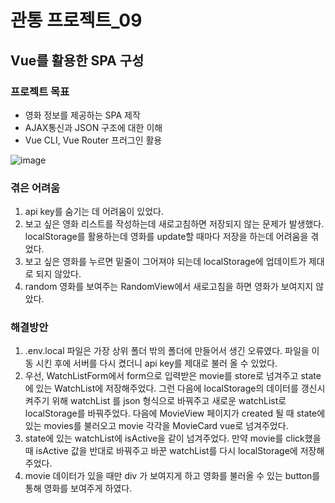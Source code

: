 # 관통 프로젝트_09
## Vue를 활용한 SPA 구성

### 프로젝트 목표
- 영화 정보를 제공하는 SPA 제작
- AJAX통신과 JSON 구조에 대한 이해
- Vue CLI, Vue Router 프러그인 활용

![image](https://github.com/hanulkimm/codingtestprep/assets/122726684/a5f6fc42-909d-44a7-be1a-efbdbd9c3596)

### 겪은 어려움
1. api key를 숨기는 데 어려움이 있었다. 
2. 보고 싶은 영화 리스트를 작성하는데 새로고침하면 저장되지 않는 문제가 발생했다. localStorage를 활용하는데 영화를 update할 때마다 저장을 하는데 어려움을 겪었다.
3. 보고 싶은 영화를 누르면 밑줄이 그어져야 되는데 localStorage에 업데이트가 제대로 되지 않았다.
4. random 영화를 보여주는 RandomView에서 새로고침을 하면 영화가 보여지지 않았다. 

### 해결방안
1. .env.local 파일은 가장 상위 폴더 밖의 폴더에 만들어서 생긴 오류였다. 파일을 이동 시킨 후에 서버를 다시 켰더니 api key를 제대로 불러 올 수 있었다. 
2. 우선, WatchListForm에서 form으로 입력받은 movie를 store로 넘겨주고 state에 있는 WatchList에 저장해주었다. 그런 다음에 localStorage의 데이터를 갱신시켜주기 위해 watchList 를 json 형식으로 바꿔주고 새로운 watchList로 localStorage를 바꿔주었다. 다음에 MovieView 페이지가 created 될 때 state에 있는 movies를 불러오고 movie 각각을 MovieCard vue로 넘겨주었다. 
3. state에 있는 watchList에 isActive을 같이 넘겨주었다. 만약 movie를 click했을 때 isActive 값을 반대로 바꿔주고 바꾼 watchList를 다시 localStorage에 저장해주었다. 
4. movie 데이터가 있을 때만 div 가 보여지게 하고 영화를 불러올 수 있는 button를 통해 영화를 보여주게 하였다. 